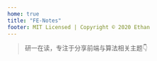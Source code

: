 ```yaml
---
home: true
title: "FE-Notes"
footer: MIT Licensed | Copyright © 2020 Ethan
---
```


> 研一在读，专注于分享前端与算法相关主题👇